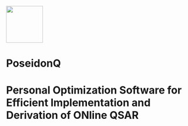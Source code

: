 <p align="left" width="100%">
    <img src="Img/icon.ico" width="100">
    
</p>

# PoseidonQ
<h1>Personal Optimization Software for Efficient Implementation and Derivation of ONline QSAR</h1>
